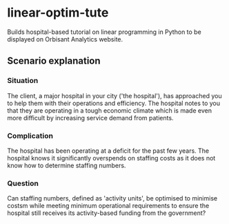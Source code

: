# linear-optim-tute
Builds hospital-based tutorial on linear programming in Python to be displayed on Orbisant Analytics website.

## Scenario explanation

### Situation
The client, a major hospital in your city ('the hospital'), has approached you to help them with their operations and efficiency. The hospital notes to you that they are operating in a tough economic climate which is made even more difficult by increasing service demand from patients.

### Complication
The hospital has been operating at a deficit for the past few years. The hospital knows it significantly overspends on staffing costs as it does not know how to determine staffing numbers.

### Question
Can staffing numbers, defined as 'activity units', be optimised to minimise costsm while meeting minimum operational requirements to ensure the hospital still receives its activity-based funding from the government?
